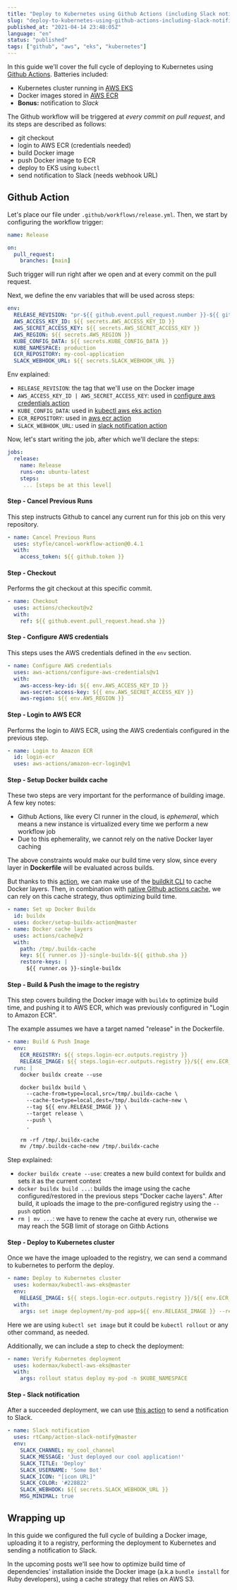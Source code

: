 ```yaml
---
title: "Deploy to Kubernetes using Github Actions (including Slack notification)"
slug: "deploy-to-kubernetes-using-github-actions-including-slack-notification"
published_at: "2021-04-14 23:48:05Z"
language: "en"
status: "published"
tags: ["github", "aws", "eks", "kubernetes"]
---
```


In this guide we'll cover the full cycle of deploying to Kubernetes using [Github Actions](https://github.com/features/actions). Batteries included:

- Kubernetes cluster running in [AWS EKS](https://docs.aws.amazon.com/eks/latest/userguide/what-is-eks.html)
- Docker images stored in [AWS ECR](https://aws.amazon.com/ecr/)
- **Bonus:** notification to _Slack_

The Github workflow will be triggered at _every commit on pull request_, and its steps are described as follows:

- git checkout
- login to AWS ECR (credentials needed)
- build Docker image
- push Docker image to ECR
- deploy to EKS using `kubectl`
- send notification to Slack (needs webhook URL)

## Github Action
Let's place our file under `.github/workflows/release.yml`. Then, we start by configuring the workflow trigger:
```yaml
name: Release

on:
  pull_request:
    branches: [main]
```
Such trigger will run right after we open and at every commit on the pull request.

Next, we define the env variables that will be used across steps:
```yaml
env:
  RELEASE_REVISION: "pr-${{ github.event.pull_request.number }}-${{ github.event.pull_request.head.sha }}"
  AWS_ACCESS_KEY_ID: ${{ secrets.AWS_ACCESS_KEY_ID }}
  AWS_SECRET_ACCESS_KEY: ${{ secrets.AWS_SECRET_ACCESS_KEY }}
  AWS_REGION: ${{ secrets.AWS_REGION }}
  KUBE_CONFIG_DATA: ${{ secrets.KUBE_CONFIG_DATA }}
  KUBE_NAMESPACE: production
  ECR_REPOSITORY: my-cool-application
  SLACK_WEBHOOK_URL: ${{ secrets.SLACK_WEBHOOK_URL }}
```
Env explained:
- `RELEASE_REVISION`: the tag that we'll use on the Docker image
- `AWS_ACCESS_KEY_ID | AWS_SECRET_ACCESS_KEY`: used in [configure aws credentials action](https://github.com/aws-actions/configure-aws-credentials)
- `KUBE_CONFIG_DATA`: used in [kubectl aws eks action](https://github.com/kodermax/kubectl-aws-eks)
- `ECR_REPOSITORY`: used in [aws ecr action](https://github.com/aws-actions/amazon-ecr-login)
- `SLACK_WEBHOOK_URL`: used in [slack notification action](https://github.com/rtCamp/action-slack-notify)

Now, let's start writing the job, after which we'll declare the steps:
```yaml
jobs:                                            
  release:                                       
    name: Release                                
    runs-on: ubuntu-latest                       
    steps:                                       
     ... [steps be at this level]
```  
#### Step - Cancel Previous Runs
This step instructs Github to cancel any current run for this job on this very repository.   
```yaml
- name: Cancel Previous Runs               
  uses: styfle/cancel-workflow-action@0.4.1
  with:                                    
    access_token: ${{ github.token }}      
```
#### Step - Checkout
Performs the git checkout at this specific commit.
```yaml
- name: Checkout                                  
  uses: actions/checkout@v2                       
  with:                                           
    ref: ${{ github.event.pull_request.head.sha }}
```
#### Step - Configure AWS credentials
This steps uses the AWS credentials defined in the `env` section.
```yaml
- name: Configure AWS credentials                          
  uses: aws-actions/configure-aws-credentials@v1           
  with:                                                    
    aws-access-key-id: ${{ env.AWS_ACCESS_KEY_ID }}        
    aws-secret-access-key: ${{ env.AWS_SECRET_ACCESS_KEY }}
    aws-region: ${{ env.AWS_REGION }}
```
#### Step - Login to AWS ECR
Performs the login to AWS ECR, using the AWS credentials configured in the previous step.
```yaml
- name: Login to Amazon ECR            
  id: login-ecr                        
  uses: aws-actions/amazon-ecr-login@v1
```
#### Step - Setup Docker buildx cache
These two steps are very important for the performance of building image. A few key notes:
- Github Actions, like every CI runner in the cloud, is _ephemeral_, which means a new instance is virtualized every time we perform a new workflow job
- Due to this ephemerality, we cannot rely on the native Docker layer caching

The above constraints would make our build time very slow, since every layer in **Dockerfile** will be evaluated across builds.

But thanks to this [action](https://github.com/docker/setup-buildx-action), we can make use of the [buildkit CLI](https://github.com/moby/buildkit) to cache Docker layers. Then, in combination with [native Github actions cache](https://github.com/actions/cache), we can rely on this cache strategy, thus optimizing build time.
```yaml
- name: Set up Docker Buildx                             
  id: buildx                                             
  uses: docker/setup-buildx-action@master                
- name: Docker cache layers                              
  uses: actions/cache@v2                                 
  with:                                                  
    path: /tmp/.buildx-cache                             
    key: ${{ runner.os }}-single-buildx-${{ github.sha }}
    restore-keys: |                                      
      ${{ runner.os }}-single-buildx                     
```
#### Step - Build & Push the image to the registry
This step covers building the Docker image with `buildx` to optimize build time, and pushing it to AWS ECR, which was previously configured in "Login to Amazon ECR". 

The example assumes we have a target named "release" in the Dockerfile.
```yaml
- name: Build & Push Image                                                                                      
  env:                                                                                                          
    ECR_REGISTRY: ${{ steps.login-ecr.outputs.registry }}                                                       
    RELEASE_IMAGE: ${{ steps.login-ecr.outputs.registry }}/${{ env.ECR_REPOSITORY }}:${{ env.RELEASE_REVISION }}
  run: |
    docker buildx create --use

    docker buildx build \                                
      --cache-from=type=local,src=/tmp/.buildx-cache \   
      --cache-to=type=local,dest=/tmp/.buildx-cache-new \
      --tag ${{ env.RELEASE_IMAGE }} \                           
      --target release \                                 
      --push \                                           
      .                                                  
    
    rm -rf /tmp/.buildx-cache
    mv /tmp/.buildx-cache-new /tmp/.buildx-cache
```
Step explained:

- `docker buildx create --use`: creates a new build context for buildx and sets it as the current context
- `docker buildx build ...`: builds the image using the cache configured/restored in the previous steps "Docker cache layers". After build, it uploads the image to the pre-configured registry using the `--push` option
- `rm | mv ...`: we have to renew the cache at every run, otherwise we may reach the 5GB limit of storage on Githb Actions

#### Step - Deploy to Kubernetes cluster
Once we have the image uploaded to the registry, we can send a command to kubernetes to perform the deploy.
```yaml
- name: Deploy to Kubernetes cluster                                                                            
  uses: kodermax/kubectl-aws-eks@master                                                                         
  env:                                                                                                          
    RELEASE_IMAGE: ${{ steps.login-ecr.outputs.registry }}/${{ env.ECR_REPOSITORY }}:${{ env.RELEASE_REVISION }}
  with:                                                                                                         
    args: set image deployment/my-pod app=${{ env.RELEASE_IMAGE }} --record -n $KUBE_NAMESPACE   
```
Here we are using `kubectl set image` but it could be `kubectl rollout` or any other command, as needed.

Additionally, we can include a step to check the deployment:
```yaml
- name: Verify Kubernetes deployment                               
  uses: kodermax/kubectl-aws-eks@master                            
  with:                                                            
    args: rollout status deploy my-pod -n $KUBE_NAMESPACE 
```
#### Step - Slack notification
After a succeeded deployment, we can use [this action](https://github.com/rtCamp/action-slack-notify) to send a notification to Slack. 
```yaml
- name: Slack notification                                
  uses: rtCamp/action-slack-notify@master                 
  env:                                                    
    SLACK_CHANNEL: my_cool_channel                   
    SLACK_MESSAGE: 'Just deployed our cool application!'
    SLACK_TITLE: 'Deploy'                         
    SLACK_USERNAME: 'Some Bot'                           
    SLACK_ICON: "[icon URL]"
    SLACK_COLOR: '#228B22'                                
    SLACK_WEBHOOK: ${{ secrets.SLACK_WEBHOOK_URL }}       
    MSG_MINIMAL: true  
```           
## Wrapping up
In this guide we configured the full cycle of building a Docker image, uploading it to a registry, performing the deployment to Kubernetes and sending a notification to Slack.

In the upcoming posts we'll see how to optimize build time of dependencies' installation inside the Docker image (a.k.a `bundle install` for Ruby developers), using a cache strategy that relies on AWS S3. 

